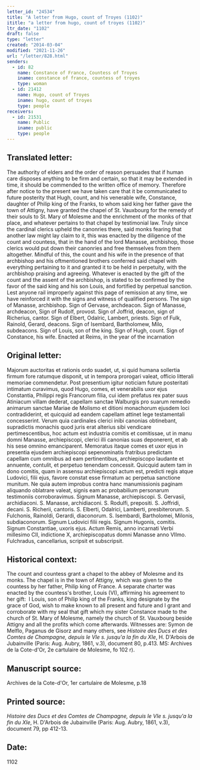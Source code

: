 ```yaml
---
letter_id: "24534"
title: "A letter from Hugo, count of Troyes (1102)"
ititle: "a letter from hugo, count of troyes (1102)"
ltr_date: "1102"
draft: false
type: "letter"
created: "2014-03-04"
modified: "2021-11-26"
url: "/letter/828.html"
senders:
  - id: 82
    name: Constance of France, Countess of Troyes
    iname: constance of france, countess of troyes
    type: woman
  - id: 21412
    name: Hugo, count of Troyes
    iname: hugo, count of troyes
    type: people
receivers:
  - id: 21531
    name: Public
    iname: public
    type: people
---
```

<h2> Translated letter:</h2>The authority of elders and the order of reason persuades that if human care disposes anything to be firm and certain, so that it may be extended in time, it should be commended to the written office of memory.  Therefore after notice to the present we have taken care that it be communicated to future posterity that Hugh, count, and his venerable wife, Constance, daughter of Philip king of the Franks, to whom said king her father gave the town of Attigny, have granted the chapel of St. Vauxbourg for the remedy of their souls to St. Mary of Molesme and the enrichment of the monks of that place, and whatever pertains to that chapel by testimonial law.
Truly since the cardinal clerics upheld the canonries there, said monks fearing that another law might lay claim to it, this was enacted by the diligence of the count and countess, that in the hand of the lord Manasse, archbishop, those clerics would put down their canonries and free themselves from them altogether.  Mindful of this, the count and his wife in the presence of that archbishop and his oftmentioned brothers conferred said chapel with everything pertaining to it and granted it to be held in perpetuity, with the archbishop praising and agreeing.
Whatever is enacted by the gift of the count and the assent of the archbishop, is stated to be confirmed by the favor of the said king and his son Louis, and fortified by perpetual sanction.  Lest anyone rail improperly against this page of remission at any time, we have reinforced it with the signs and witness of qualified persons.
The sign of Manasse, archbishop.  Sign of Gervase, archdeacon.  Sign of Manasse, archdeacon, Sign of Rudolf, provost.  Sign of Joffrid, deacon, sign of Richerius, cantor.  Sign of Elbert, Odalric, Lambert, priests.  Sign of Fulk, Rainold, Gerard, deacons.  Sign of Isembard, Bartholomew, Milo, subdeacons.
Sign of Louis, son of the king.  Sign of Hugh, count.  Sign of Constance, his wife.
Enacted at Reims, in the year of the incarnation
<h2 class="mt-4"> Original letter:</h2>Majorum auctoritas et rationis ordo suadet, ut, si quid humana sollertia firmum fore ratumque disponit, ut in tempora prorogari valeat, officio litterali memoriae commendetur.  Post presentium igitur noticiam future posteritati intimatum curavimus, quod Hugo, comes, et venerabilis uxor ejus Constantia, Philippi regis Francorum filia, cui idem prefatus rex pater suus Atiniacum villam dederat, capellam sanctae Walburgis pro suarum remedio animarum sanctae Mariae de Molismo et ditioni monachorum ejusdem loci contradiderint, et quicquid ad eandem capellam attinet lege testamentali concesserint.  Verum quia cardinales clerici inibi canonias obtinebant, supradictis monachis quod juris erat alterius sibi vendicare pertimescentibus, hoc actum est industria comitis et comitissae, ut in manu domni Manasse, archiepiscopi, clerici illi canonias suas deponerent, et ab his sese omnino emanciparent.  Memoratus itaque comes et uxor ejus in presentia ejusdem archiepiscopi sepenominatis fratribus predictam capellam cum omnibus ad eam pertinentibus, archiepiscopo laudante et annuente, contulit, et perpetuo tenendam concessit.
Quicquid autem tam in dono comitis, quam in assensu archiepiscopi actum est, predicti regis atque Ludovici, filii ejus, favore constat esse firmatum ac perpetua sanctione munitum.  Ne quia autem improbus contra hanc manumissionis paginam aliquando oblatrare valeat, signis eam ac probabilium personarum testimoniis corroboravimus.
Signum Manasse, archiepiscopi.  S. Gervasii, archidiaconi.  S. Manasse, archidiaconi.  S. Rodulfi, prepositi.  S. Joffridi, decani.  S. Richerii, cantoris.  S. Elberti, Odalrici, Lamberti, presbiterorum.  S. Fulchonis, Rainoldi, Gerardi, diaconorum.  S. Isembardi, Bartholomei, Milonis, subdiaconorum.
Signum Ludovici filii regis.  Signum Hugonis, comitis.  Signum Constantiae, uxoris ejus.
Actum Remis, anno incarnati Verbi millesimo CII, indictione X, archiepiscopatus domni Manasse anno VIImo.  Fulchradus, cancellarius, scripsit et subscripsit.
<h2 class="mt-4"> Historical context:</h2><p>The count and countess grant a chapel to the abbey of Molesme and its monks. The chapel is in the town of Attigny, which was given to the countess by her father, Philip king of France. A separate charter was enacted by the countess's brother, Louis (VI), affirming his agreement to her gift:&nbsp; I Louis, son of Philip king of the Franks, king designate by the grace of God, wish to make known to all present and future and I grant and corroborate with my seal that gift which my sister Constance made to the church of St. Mary of Molesme, namely the church of St. Vauxbourg beside Attigny and all the profits which come afterwards. Witnesses are: Symon de Melflo, Paganus de Gisorz and many others, see <em>Histoire des Ducs et des Comtes de Champagne, depuis le VIe s. jusqu'a la fin du XIe</em>, H. D'Arbois de Jubainville (Paris: Aug. Aubry, 1861, v.3), document 80, p.413. MS: Archives de la Cote-d'Or, 2e cartulaire de Molesme, fo 102 r).</p><h2 class="mt-4"> Manuscript source:</h2>Archives de la Cote-d'Or, 1er cartulaire de Molesme, p.18
<h2 class="mt-4"> Printed source:</h2><p><em>Histoire des Ducs et des Comtes de Champagne, depuis le VIe s. jusqu'a la fin du XIe</em>, H. D'Arbois de Jubainville (Paris: Aug. Aubry, 1861, v.3), document 79, pp 412-13.</p><h2 class="mt-4"> Date:</h2>1102